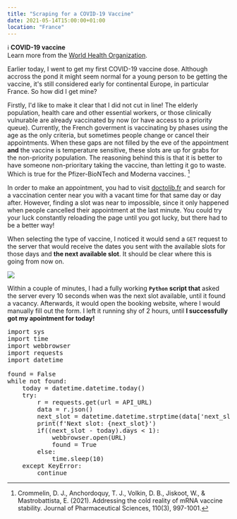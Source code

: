 ```yaml
---
title: "Scraping for a COVID-19 Vaccine"
date: 2021-05-14T15:00:00+01:00
location: "France"
---
```


<div class="info">

ℹ️ **COVID-19 vaccine**<br/>
Learn more from the [World Health Organization](https://www.who.int/emergencies/diseases/novel-coronavirus-2019/covid-19-vaccines).

</div>

Earlier today, I went to get my first COVID-19 vaccine dose. Although accross the pond it might seem normal for a young person to be getting the vaccine, it's still considered early for continental Europe, in particular France. So how did I get mine?

Firstly, I'd like to make it clear that I did not cut in line! The elderly population, health care and other essential workers, or those clinically vulnurable are already vaccinated by now (or have access to a priority queue). Currently, the French goverment is vaccinating by phases using the age as the only criteria, but sometimes people change or cancel their appointments. When these gaps are not filled by the eve of the appointment **and** the vaccine is temperature sensitive, these slots are up for grabs for the non-priority population. The reasoning behind this is that it is better to have someone non-prioritary taking the vaccine, than letting it go to waste. Which is true for the Pfizer-BioNTech and Moderna vaccines. [^1]

[^1]: Crommelin, D. J., Anchordoquy, T. J., Volkin, D. B., Jiskoot, W., & Mastrobattista, E. (2021). Addressing the cold reality of mRNA vaccine stability. Journal of Pharmaceutical Sciences, 110(3), 997-1001.

In order to make an appointment, you had to visit [doctolib.fr](https://www.doctolib.fr/) and search for a vaccination center near you with a vacant time for that same day or day after. However, finding a slot was near to impossible, since it only happened when people cancelled their appointment at the last minute. You could try your luck constantly reloading the page until you got lucky, but there had to be a better way!

When selecting the type of vaccine, I noticed it would send a `GET` request to the server that would receive the dates you sent with the available slots for those days and **the next available slot**. It should be clear where this is going from now on.

![](/image/schedule_vaccine_covid.png)

Within a couple of minutes, I had a fully working **`Python` script that** asked the server every 10 seconds when was the next slot available, until it found a vacancy. Afterwards, it would open the booking website, where I would manually fill out the form. I left it running shy of 2 hours, until **I successfully got my apointment for today!** 

<pre>
import sys
import time
import webbrowser
import requests
import datetime

found = False
while not found:
    today = datetime.datetime.today()
    try:
        r = requests.get(url = API_URL)
        data = r.json()
        next_slot = datetime.datetime.strptime(data['next_slot'], '%Y-%m-%d')
        print(f'Next slot: {next_slot}')
        if((next_slot - today).days < 1):
            webbrowser.open(URL)
            found = True
        else:
            time.sleep(10)
    except KeyError:
        continue
</pre>
